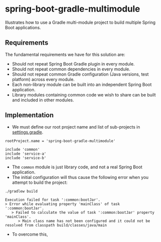 # spring-boot-gradle-multimodule

Illustrates how to use a Gradle multi-module project to build multiple Spring Boot applications.

## Requirements

The fundamental requirements we have for this solution are:

* Should not repeat Spring Boot Gradle plugin in every module.
* Should not repeat common dependencies in every module.
* Should not repeat common Gradle configuration (Java versions, test platform) across every module.
* Each non-library module can be built into an independent Spring Boot application.
* Library modules containing common code we wish to share can be built and included in other modules.

## Implementation

* We must define our root project name and list of sub-projects in [settings.gradle](settings.gradle).

```
rootProject.name = 'spring-boot-gradle-multimodule'

include 'common'
include 'service-a'
include 'service-b'
```



* The `common` module is just library code, and not a real Spring Boot application.
* The initial configuration will thus cause the following error when you attempt to build the project:

```
./gradlew build

Execution failed for task ':common:bootJar'.
> Error while evaluating property 'mainClass' of task ':common:bootJar'.
   > Failed to calculate the value of task ':common:bootJar' property 'mainClass'.
      > Main class name has not been configured and it could not be resolved from classpath build/classes/java/main
```

* To overcome this, 
